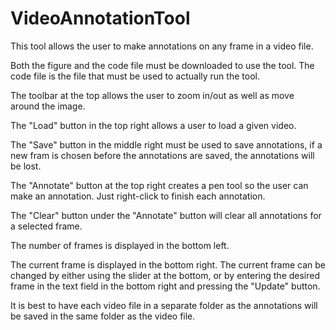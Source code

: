 # VideoAnnotationTool
This tool allows the user to make annotations on any frame in a video file.

Both the figure and the code file must be downloaded to use the tool. The code file is the file that must be used to actually run the tool.

The toolbar at the top allows the user to zoom in/out as well as move around the image.

The "Load" button in the top right allows a user to load a given video.

The "Save" button in the middle right must be used to save annotations, if a new fram is chosen before the annotations are saved, the annotations will be lost.

The "Annotate" button at the top right creates a pen tool so the user can make an annotation. Just right-click to finish each annotation.

The "Clear" button under the "Annotate" button will clear all annotations for a selected frame.

The number of frames is displayed in the bottom left.

The current frame is displayed in the bottom right. The current frame can be changed by either using the slider at the bottom, or by entering the desired frame in the text field in the bottom right and pressing the "Update" button.

It is best to have each video file in a separate folder as the annotations will be saved in the same folder as the video file.
